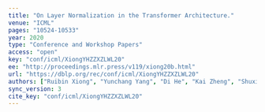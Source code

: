 ```yaml
---
title: "On Layer Normalization in the Transformer Architecture."
venue: "ICML"
pages: "10524-10533"
year: 2020
type: "Conference and Workshop Papers"
access: "open"
key: "conf/icml/XiongYHZZXZLWL20"
ee: "http://proceedings.mlr.press/v119/xiong20b.html"
url: "https://dblp.org/rec/conf/icml/XiongYHZZXZLWL20"
authors: ["Ruibin Xiong", "Yunchang Yang", "Di He", "Kai Zheng", "Shuxin Zheng", "Chen Xing", "Huishuai Zhang", "Yanyan Lan", "Liwei Wang", "Tie-Yan Liu"]
sync_version: 3
cite_key: "conf/icml/XiongYHZZXZLWL20"
---
```


